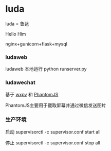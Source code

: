 # luda
luda = 鲁达

Hello Him

nginx+gunicorn+flask+mysql

### ludaweb

ludaweb 本地运行 python runserver.py

### ludawechat

基于 [wxpy](https://github.com/youfou/wxpy)  和 [PhantomJS](http://phantomjs.org/)

PhantomJS主要用于截取屏幕并通过微信发送图片





### 生产环境

启动 supervisorctl -c supervisor.conf start all

停止 supervisorctl -c supervisor.conf stop all
